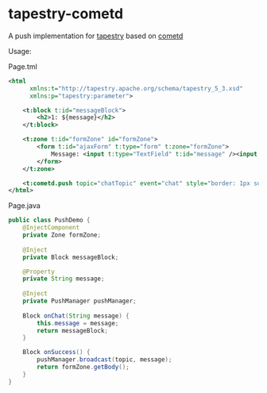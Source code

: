 tapestry-cometd
===============

A push implementation for [tapestry](http://tapestry.apache.org/) based on [cometd](http://cometd.org/)

Usage:

Page.tml
```xml
<html 
      xmlns:t="http://tapestry.apache.org/schema/tapestry_5_3.xsd"
      xmlns:p="tapestry:parameter">

	<t:block t:id="messageBlock">
		<h2>1: ${message}</h2>
	</t:block>

	<t:zone t:id="formZone" id="formZone">
		<form t:id="ajaxForm" t:type="form" t:zone="formZone">
			Message: <input t:type="TextField" t:id="message" /><input type="submit" value="Send"/>
		</form>
	</t:zone>

	<t:cometd.push topic="chatTopic" event="chat" style="border: 1px solid" update="APPEND" />
</html>
```

Page.java

```java
public class PushDemo {
    @InjectComponent
	private Zone formZone;
	
	@Inject
	private Block messageBlock;

	@Property
	private String message;
	
	@Inject
	private PushManager pushManager;
	
	Block onChat(String message) {
		this.message = message;
		return messageBlock;
	}

	Block onSuccess() {
		pushManager.broadcast(topic, message);
		return formZone.getBody();
	}
}
```
